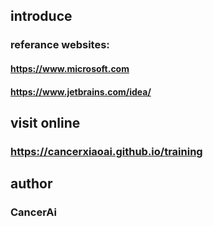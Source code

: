 ## introduce
### referance websites:
#### https://www.microsoft.com
#### https://www.jetbrains.com/idea/

## visit online
### https://cancerxiaoai.github.io/training

## author
### CancerAi